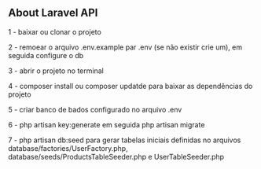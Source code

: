 ## About Laravel API

1 - baixar ou clonar o projeto

2 - remoear o arquivo .env.example par .env (se não existir crie um), em seguida configure o db

3 - abrir o projeto no terminal

4 - composer install ou composer updatde para baixar as dependências do projeto

5 - criar banco de bados configurado no arquivo .env

6 - php artisan key:generate em seguida php artisan migrate

7 - php artisan db:seed para gerar tabelas iniciais definidas no arquivos database/factories/UserFactory.php, database/seeds/ProductsTableSeeder.php e UserTableSeeder.php

